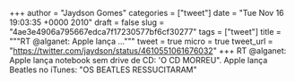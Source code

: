 
+++
author = "Jaydson Gomes"
categories = ["tweet"]
date = "Tue Nov 16 19:03:35 +0000 2010"
draft = false
slug = "4ae3e4906a795667edca7f17230577bf6cf30277"
tags = ["tweet"]
title = """RT @alganet: Apple lança ..."""
tweet = true
micro = true
tweet_url = "https://twitter.com/jaydson/status/4610551061676032"
+++
RT @alganet: Apple lança notebook sem drive de CD: 'O CD MORREU". Apple lança Beatles no iTunes: "OS BEATLES RESSUCITARAM"
